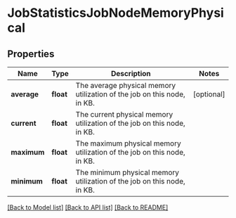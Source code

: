 # JobStatisticsJobNodeMemoryPhysical

## Properties
Name | Type | Description | Notes
------------ | ------------- | ------------- | -------------
**average** | **float** | The average physical memory utilization of the job on this node, in KB. | [optional] 
**current** | **float** | The current physical memory utilization of the job on this node, in KB. | 
**maximum** | **float** | The maximum physical memory utilization of the job on this node, in KB. | 
**minimum** | **float** | The minimum physical memory utilization of the job on this node, in KB. | 

[[Back to Model list]](../README.md#documentation-for-models) [[Back to API list]](../README.md#documentation-for-api-endpoints) [[Back to README]](../README.md)


